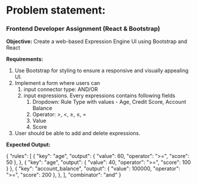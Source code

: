 # Problem statement:
  
  ### Frontend Developer Assignment (React & Bootstrap)
  **Objective:**
Create a web-based Expression Engine UI using Bootstrap and React

**Requirements:**

1. Use Bootstrap for styling to ensure a responsive and visually appealing UI.
2. Implement a form where users can 
    1. input connector type: AND/OR
    2. input expressions. Every expressions contains following fields
        1. Dropdown: Rule Type with values - Age, Credit Score, Account Balance
        2. Operator: >, <, ≥, ≤, =
        3. Value
        4. Score
3. User should be able to add and delete expressions.

**Expected Output:**

{
    "rules": [
        {
            "key": "age",
            "output": {
                "value": 60,
                "operator": ">=",
                "score": 50
            },
        },
        {
            "key": "age",
            "output": {
                "value": 40,
                "operator": ">=",
                "score": 100
            }
        },
        {
            "key": "account_balance",
            "output": {
                "value": 100000,
                "operator": ">=",
                "score": 200
            },
        },
    ],
    "combinator": "and"
}
